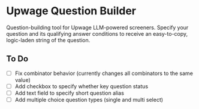 # Upwage Question Builder

Question-building tool for Upwage LLM-powered screeners. Specify your question and its qualifying answer conditions to receive an easy-to-copy, logic-laden string of the question.

## To Do

- [ ] Fix combinator behavior (currently changes all combinators to the same value)
- [ ] Add checkbox to specify whether key question status
- [ ] Add text field to specify short question alias
- [ ] Add multiple choice question types (single and multi select)
